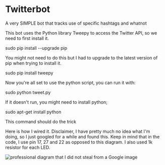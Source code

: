 # Twitterbot
A very SIMPLE bot that tracks use of specific hashtags and whatnot

This bot uses the Python library Tweepy to access the Twitter API, so we need to first install it.

sudo pip install --upgrade pip

You might not need to do this but I had to upgrade to the latest version of pip when trying to install it.

sudo pip install tweepy

Now you're all set to use the python script, you can run it with:

sudo python tweet.py

If it doesn't run, you might need to install python;

sudo apt-get install python

This command should do the trick

Here is how I wired it. Disclaimer, I have pretty much no idea what I'm doing, so I just googled for a while and found this. Keep in mind that in the code, I use pin 17, 27 and 22 as opposed to this diagram. I also used 1k resistor for each LED. 

![professional diagram that I did not steal from a Google image](https://solarianprogrammer.com/images/2018/12/23/Raspberry_Pi_3_LEDs_CPP.png)
